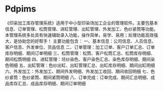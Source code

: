 # Pdpims
 《印染加工库存管理系统》适用于中小型印染场加工企业的管理软件。主要包基本信息、订单管理、松筒管理、进缸管理、出缸管理、外发加工、色纱紧筒等功能。本管理系统多处具有快速辅助录入功能，操作简单，易学、易用；处理功能高效强大，是协助您的好帮手！ 主要功能包含： 一、基本信息：公司信息、人员信息、客户信息、外发单位、货品信息 二、订单管理：加工订单、客户订单汇总、订单库存明细、期间订单明细 三、松筒管理：松筒、客户松筒汇总、松筒库存明细、期间松筒明细 四、进缸管理：坯纱染色、客户染色汇总、染色库存明细、期间染色明细 五、出缸管理：色纱出缸、出缸管理汇总、出缸库存明细、期间出缸明细 六、外发加工：外发加工、期间外发明细、外发加工收回、期间收回明细 七、色纱紧筒：色纱紧筒、期间紧筒明细 八、订单完成：订单完成、期间汇总明细、成品库存汇总、成品库存明细、期间订单明细
